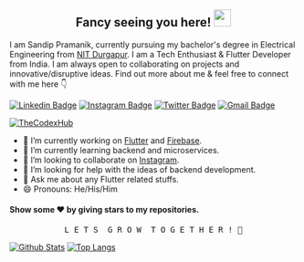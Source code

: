 <h2 align="center">Fancy seeing you here! 
<a href="https://github.com/thecodexhub">
<img src="https://raw.githubusercontent.com/aemmadi/aemmadi/master/wave.gif" width="30px">
</a>
</h2>

I am Sandip Pramanik, currently pursuing my bachelor's degree in Electrical Engineering from [NIT Durgapur](https://nitdgp.ac.in/). I am a Tech Enthusiast & Flutter Developer from India. I am always open to collaborating on projects and innovative/disruptive ideas. Find out more about me & feel free to connect with me here 👇

[![Linkedin Badge](https://img.shields.io/badge/-Sandip%20Pramanik-0077b5?style=flat-square&logo=Linkedin&logoColor=white&link=https://www.linkedin.com/in/sandip-pramanik-56a4a51b2/)](https://www.linkedin.com/in/sandip-pramanik-56a4a51b2/)
[![Instagram Badge](https://img.shields.io/badge/-thecodexhub-833ab4?style=flat-square&logo=instagram&logoColor=white&link=https://instagram.com/thecodexhub/)](https://instagram.com/thecodexhub/)
[![Twitter Badge](https://img.shields.io/badge/-thecodexhub-1da1f2?style=flat-square&logo=twitter&logoColor=white&link=https://twitter.com/thecodexhub/)](https://twitter.com/thecodexhub/)
[![Gmail Badge](https://img.shields.io/badge/-sandipramanik07@gmail.com-c14438?style=flat-square&logo=Gmail&logoColor=white&link=mailto:sandipramanik07@gmail.com)](mailto:sandipramanik07@gmail.com)

<p align ="left"> <a href="https://github.com/thecodexhub">
 <img src="https://komarev.com/ghpvc/?username=thecodexhub&label=Views&color=blue&style=plastic" alt="TheCodexHub"/>
</a> </p>


- 🔭 I’m currently working on [Flutter](https://flutter.dev/) and [Firebase](https://firebase.google.com/).
- 🌱 I’m currently learning backend and microservices.
- 👯 I’m looking to collaborate on [Instagram](https://www.instagram.com/thecodexhub/).
- 🤔 I’m looking for help with the ideas of backend development.
- 💬 Ask me about any Flutter related stuffs.
- 😄 Pronouns: He/His/Him


#### Show some ❤️ by giving stars to my repositories.

<pre align="center">L E T S  G R O W  T O G E T H E R ! 💪</pre>

[![Github Stats](https://github-readme-stats.vercel.app/api?username=thecodexhub&count_private=true&show_icons=true&theme=dracula)](https://github.com/thecodexhub)
[![Top Langs](https://github-readme-stats.vercel.app/api/top-langs/?username=thecodexhub&langs_count=6&theme=dracula&layout=compact)](https://github.com/thecodexhub)
